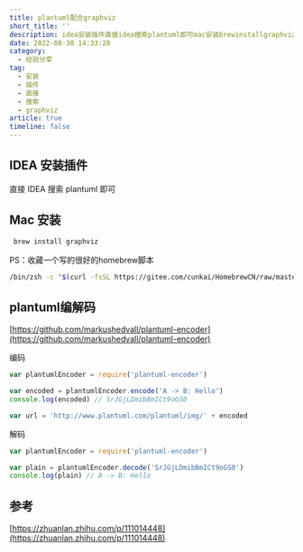 ```yaml
---
title: plantuml配合graphviz
short_title: ''
description: idea安装插件直接idea搜索plantuml即可mac安装brewinstallgraphvizps_收藏一个写的很好的homebrew脚本binzshcplantuml编解码https_githubcommarkushedvallplantumlencoder编码varplantumlencoder=require(plantumlencoder)varencoded=plantumlencoderencode(ab_hello)consolelog(encoded)srjgjldmibbmicto
date: 2022-08-30 14:33:28
category:
  - 经验分享
tag:
  - 安装
  - 插件
  - 直接
  - 搜索
  - graphviz
article: true
timeline: false
---
```

## IDEA 安装插件

直接 IDEA 搜索 plantuml 即可

## Mac 安装

```bash
 brew install graphviz
```

PS：收藏一个写的很好的homebrew脚本

```bash
/bin/zsh -c "$(curl -fsSL https://gitee.com/cunkai/HomebrewCN/raw/master/Homebrew.sh)"
```

## plantuml编解码

[https://github.com/markushedvall/plantuml-encoder](https://github.com/markushedvall/plantuml-encoder)

编码

```js
var plantumlEncoder = require('plantuml-encoder')

var encoded = plantumlEncoder.encode('A -> B: Hello')
console.log(encoded) // SrJGjLDmibBmICt9oGS0

var url = 'http://www.plantuml.com/plantuml/img/' + encoded
```

解码

```js
var plantumlEncoder = require('plantuml-encoder')

var plain = plantumlEncoder.decode('SrJGjLDmibBmICt9oGS0')
console.log(plain) // A -> B: Hello
```

## 参考

[https://zhuanlan.zhihu.com/p/111014448](https://zhuanlan.zhihu.com/p/111014448)

‍